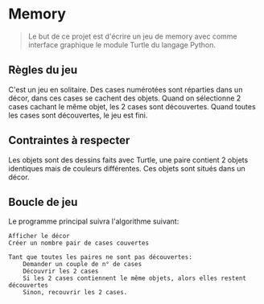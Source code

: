 # Memory

>Le but de ce projet est d'écrire un jeu de memory avec comme interface graphique le module Turtle du langage Python.

## Règles du jeu

C'est un jeu en solitaire. Des cases numérotées sont réparties dans un décor, dans ces cases se cachent des objets. Quand on sélectionne 2 cases cachant le même objet, les 2 cases sont découvertes. Quand toutes les cases sont découvertes, le jeu est fini.

## Contraintes à respecter

Les objets sont des dessins faits avec Turtle, une paire contient 2 objets identiques mais de couleurs différentes. Ces objets sont situés dans un décor.

## Boucle de jeu

Le programme principal suivra l'algorithme suivant:

```
Afficher le décor
Créer un nombre pair de cases couvertes

Tant que toutes les paires ne sont pas découvertes:
    Demander un couple de n° de cases
    Découvrir les 2 cases
    Si les 2 cases contiennent le même objets, alors elles restent découvertes
    Sinon, recouvrir les 2 cases.
```